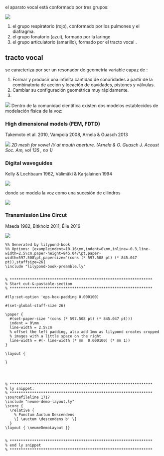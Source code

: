 

el aparato vocal está conformado por tres grupos:

![](https://i.imgur.com/u1GL0yK.png)

1. el grupo respiratorio (rojo), conformado por los pulmones y el diafragma.
2. el grupo fonatorio (azul), formado por la laringe
3. el grupo articulatorio (amarillo), formado por el tracto vocal .


## tracto vocal
se caracteriza por ser un resonador de geometría variable capaz de :

1. Formar y producir una infinita cantidad de sonoridades a partir de la combinatoria de acción y locación de cavidades, pistones y válvulas. 
2. Cambiar su configuración geométrica muy rápidamente. 
3. 


![](https://i.imgur.com/Brj5wlI.png)
Dentro de la comunidad científica existen dos modelos establecidos de modelación física de la voz:


### High dimensional models (FEM, FDTD)
Takemoto et al. 2010, Vampola 2008, Arnela & Guasch 2013

![](https://i.imgur.com/wDtcxgw.png)
*2D mesh for vowel /i/ at mouth aperture. (Arnela & O. Guasch J. Acoust Soc. Am, vol 135 , no 1)*


### Digital waveguides
Kelly & Lochbaum 1962, Välimäki & Karjalainen 1994

![](https://i.imgur.com/WGNf5zw.png)

donde se modela la voz como una sucesión de cilindros 

![](https://i.imgur.com/hPfZNDk.png)

### Transmission Line Circut
Maeda 1982, Bitkholz 2011, Élie 2016 


![](https://i.imgur.com/yo46xzT.png)




```lily
%% Generated by lilypond-book
%% Options: [exampleindent=10.16\mm,indent=0\mm,inline=-0.3,line-width=2.5\cm,paper-height=845.047\pt,paper-width=597.508\pt,papersize='(cons (* 597.508 pt) (* 845.047 pt)),staffsize=26]
\include "lilypond-book-preamble.ly"


% ****************************************************************
% Start cut-&-pastable-section
% ****************************************************************

#(ly:set-option 'eps-box-padding 0.000100)

#(set-global-staff-size 26)

\paper {
  #(set-paper-size '(cons (* 597.508 pt) (* 845.047 pt)))
  indent = 0\mm
  line-width = 2.5\cm
  % offset the left padding, also add 1mm as lilypond creates cropped
  % images with a little space on the right
  line-width = #(- line-width (* mm  0.000100) (* mm 1))
}

\layout {
  
}




% ****************************************************************
% ly snippet:
% ****************************************************************
\sourcefileline 1717
\include "neume-demo-layout.ly"
\score {
  \relative {
    % Punctum Auctum Descendens
    \[ \auctum \descendens b' \]
  }
\layout { \neumeDemoLayout }}


% ****************************************************************
% end ly snippet
% ****************************************************************
```




